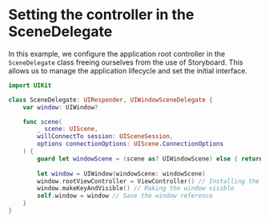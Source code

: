# Setting the controller in the SceneDelegate
In this example, we configure the application root controller in the `SceneDelegate` class freeing ourselves from the use of Storyboard. This allows us to manage the application lifecycle and set the initial interface. 
```swift
import UIKit

class SceneDelegate: UIResponder, UIWindowSceneDelegate {
    var window: UIWindow?

    func scene(
        _ scene: UIScene,
        willConnectTo session: UISceneSession,
        options connectionOptions: UIScene.ConnectionOptions
    ) {
        guard let windowScene = (scene as? UIWindowScene) else { return }
        
        let window = UIWindow(windowScene: windowScene)
        window.rootViewController = ViewController() // Installing the root controller
        window.makeKeyAndVisible() // Making the window visible
        self.window = window // Save the window reference
    }
}
```